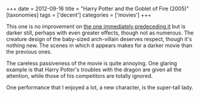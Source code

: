 +++
date = 2012-09-16
title = "Harry Potter and the Goblet of Fire (2005)"
[taxonomies]
tags = ['decent']
categories = ['movies']
+++

This one is no improvement on [the one immediately predeceding it] but
is darker still, perhaps with even greater effects, though not as
numerous. The creature design of the baby-sized arch-villain deserves
respect, though it's nothing new. The scenes in which it appears makes
for a darker movie than the previous ones.

The careless passiveness of the movie is quite annoying. One glaring
example is that Harry Potter's troubles with the dragon are given all
the attention, while those of his competitors are totally ignored.

One performance that I enjoyed a lot, a new character, is the super-tall
lady.

  [the one immediately predeceding it]: @/harry-potter-and-the-prisoner-of-azkaban-2004.md
